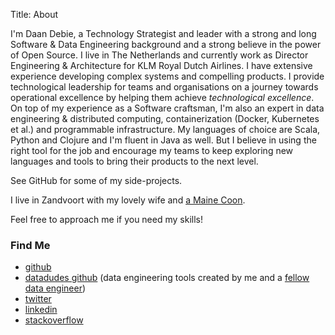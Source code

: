 Title: About

I'm Daan Debie, a Technology Strategist and leader with a strong and long Software & Data Engineering background and a strong believe 
in the power of Open Source. I live in The Netherlands and currently work as Director Engineering & Architecture for KLM Royal Dutch Airlines. 
I have extensive experience developing complex systems and compelling products. I provide technological leadership for teams and 
organisations on a journey towards operational excellence by helping them achieve _technological excellence_. On top of my experience 
as a Software craftsman, I'm also an expert in data engineering & distributed computing, containerization (Docker, Kubernetes et al.) and programmable 
infrastructure. My languages of choice are Scala, Python and Clojure and I'm fluent in Java as well. But I believe in using the right
tool for the job and encourage my teams to keep exploring new languages and tools to bring their products to the next level.

See GitHub for some of my side-projects.

I live in Zandvoort with my lovely wife and [a Maine Coon](https://www.instagram.com/desi_sammy/).

Feel free to approach me if you need my skills!

### Find Me

<ul class="list-group social">
	<li class="list-group-item"><a href="http://github.com/DandyDev"><i class="fa fa-github-square fa-lg"></i> github</a></li>
	<li class="list-group-item"><a href="http://github.com/datadudes"><i class="fa fa-github-square fa-lg"></i> datadudes github</a> (data engineering tools created by me and a <a href="https://www.marcel.is/">fellow data engineer</a>)</li>
    <li class="list-group-item"><a href="http://twitter.com/DaanDebie"><i class="fa fa-twitter-square fa-lg"></i> twitter</a></li>
    <li class="list-group-item"><a href="http://www.linkedin.com/in/danieldebie"><i class="fa fa-linkedin-square fa-lg"></i> linkedin</a></li>
    <li class="list-group-item"><a href="http://stackoverflow.com/users/872397/dandydev"><i class="fa fa-stack-overflow fa-lg"></i> stackoverflow</a></li>
</ul>
